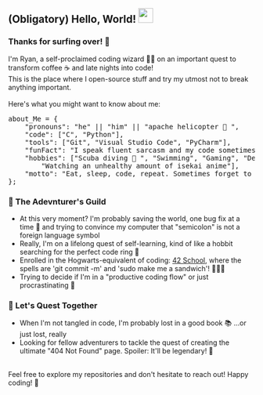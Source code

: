 ## (Obligatory) Hello, World! <img src="https://i.imgur.com/NKfNftS.gif" width="30"> <br>
### Thanks for surfing over! 🌊 <br>
I'm Ryan, a self-proclaimed coding wizard 🧙‍♂️ on an important quest to transform coffee ☕ and late nights into code!<br>
This is the place where I open-source stuff and try my utmost not to break anything important.<br>
<br>
Here's what you might want to know about me:<br>

<pre>
about_Me = {
	"pronouns": "he" || "him" || "apache helicopter 🚁 ",
	"code": ["C", "Python"],
	"tools": ["Git", "Visual Studio Code", "PyCharm"],
	"funFact": "I speak fluent sarcasm and my code sometimes speaks in tongues",
	"hobbies": ["Scuba diving 🤿 ", "Swimming", "Gaming", "Debugging", 
		"Watching an unhealthy amount of isekai anime"],
	"motto": "Eat, sleep, code, repeat. Sometimes forget to eat and sleep.",
};
</pre>

### 📜 The Adevnturer's Guild<br>
- At this very moment? I'm probably saving the world, one bug fix at a time 🐛 and trying to convince my computer that "semicolon" is not a foreign language symbol<br>
- Really, I'm on a lifelong quest of self-learning, kind of like a hobbit searching for the perfect code ring 💍<br>
- Enrolled in the Hogwarts-equivalent of coding: [42 School](https://42kl.edu.my/), where the spells are 'git commit -m' and 'sudo make me a sandwich'! 🧙‍♂️✨<br>
- Trying to decide if I'm in a "productive coding flow" or just procrastinating 🤔<br>

### 💬 Let's Quest Together<br>
- When I'm not tangled in code, I'm probably lost in a good book 📚 ...or just lost, really<br>
- Looking for fellow adventurers to tackle the quest of creating the ultimate "404 Not Found" page. Spoiler: It'll be legendary! 🏰<br>
<br>
Feel free to explore my repositories and don't hesitate to reach out! Happy coding! 🎉<br>
